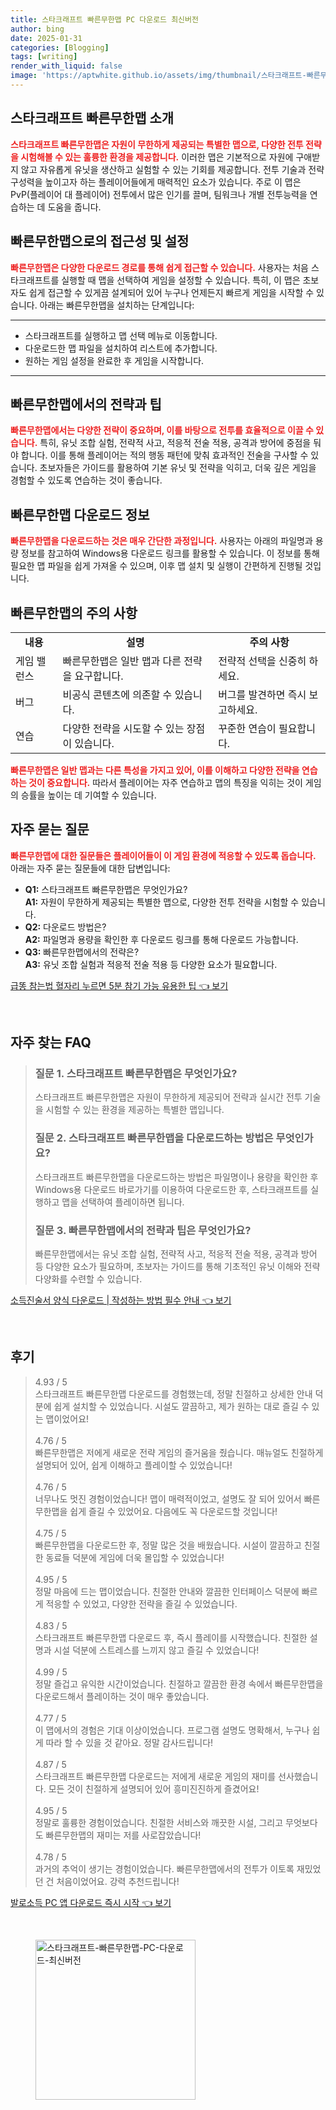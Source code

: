 ```yaml
---
title: 스타크래프트 빠른무한맵 PC 다운로드 최신버전
author: bing
date: 2025-01-31
categories: [Blogging]
tags: [writing]
render_with_liquid: false
image: 'https://aptwhite.github.io/assets/img/thumbnail/스타크래프트-빠른무한맵-PC-다운로드-최신버전.webp'
---
```



<h2 id='스타크래프트_빠른무한맵_소개'>스타크래프트 빠른무한맵 소개</h2>

<p><b><span style="color: #ee2323;">스타크래프트 빠른무한맵은 자원이 무한하게 제공되는 특별한 맵으로, 다양한 전투 전략을 시험해볼 수 있는 훌륭한 환경을 제공합니다.</span></b> 이러한 맵은 기본적으로 자원에 구애받지 않고 자유롭게 유닛을 생산하고 실험할 수 있는 기회를 제공합니다. 전투 기술과 전략 구성력을 높이고자 하는 플레이어들에게 매력적인 요소가 있습니다. 주로 이 맵은 PvP(플레이어 대 플레이어) 전투에서 많은 인기를 끌며, 팀워크나 개별 전투능력을 연습하는 데 도움을 줍니다.</p>

<h2 id='빠른무한맵_프레임_설정'>빠른무한맵으로의 접근성 및 설정</h2>

<p><b><span style="color: #ee2323;">빠른무한맵은 다양한 다운로드 경로를 통해 쉽게 접근할 수 있습니다.</span></b> 사용자는 처음 스타크래프트를 실행할 때 맵을 선택하여 게임을 설정할 수 있습니다. 특히, 이 맵은 초보자도 쉽게 접근할 수 있게끔 설계되어 있어 누구나 언제든지 빠르게 게임을 시작할 수 있습니다. 아래는 빠른무한맵을 설치하는 단계입니다:</p>

<hr />

<ul>
    <li>스타크래프트를 실행하고 맵 선택 메뉴로 이동합니다.</li>
    <li>다운로드한 맵 파일을 설치하여 리스트에 추가합니다.</li>
    <li>원하는 게임 설정을 완료한 후 게임을 시작합니다.</li>
</ul>

<hr />

<h2 id='빠른무한맵_전략_팁'>빠른무한맵에서의 전략과 팁</h2>

<p><b><span style="color: #ee2323;">빠른무한맵에서는 다양한 전략이 중요하며, 이를 바탕으로 전투를 효율적으로 이끌 수 있습니다.</span></b> 특히, 유닛 조합 실험, 전략적 사고, 적응적 전술 적용, 공격과 방어에 중점을 둬야 합니다. 이를 통해 플레이어는 적의 행동 패턴에 맞춰 효과적인 전술을 구사할 수 있습니다. 초보자들은 가이드를 활용하여 기본 유닛 및 전략을 익히고, 더욱 깊은 게임을 경험할 수 있도록 연습하는 것이 좋습니다.</p>

<h2 id='빠른무한맵_다운로드_정보'>빠른무한맵 다운로드 정보</h2>

<p><b><span style="color: #ee2323;">빠른무한맵을 다운로드하는 것은 매우 간단한 과정입니다.</span></b> 사용자는 아래의 파일명과 용량 정보를 참고하여 Windows용 다운로드 링크를 활용할 수 있습니다. 이 정보를 통해 필요한 맵 파일을 쉽게 가져올 수 있으며, 이후 맵 설치 및 실행이 간편하게 진행될 것입니다.</p>

<h2 id='빠른무한맵_주의사항'>빠른무한맵의 주의 사항</h2>

<table>
    <tr>
        <td style="text-align: center; height: 17px;"><b>내용</b></td>
        <td style="text-align: center; height: 17px;"><b>설명</b></td>
        <td style="text-align: center; height: 17px;"><b>주의 사항</b></td>
    </tr>
    <tr>
        <td>게임 밸런스</td>
        <td>빠른무한맵은 일반 맵과 다른 전략을 요구합니다.</td>
        <td>전략적 선택을 신중히 하세요.</td>
    </tr>
    <tr>
        <td>버그</td>
        <td>비공식 콘텐츠에 의존할 수 있습니다.</td>
        <td>버그를 발견하면 즉시 보고하세요.</td>
    </tr>
    <tr>
        <td>연습</td>
        <td>다양한 전략을 시도할 수 있는 장점이 있습니다.</td>
        <td>꾸준한 연습이 필요합니다.</td>
    </tr>
</table>

<p><b><span style="color: #ee2323;">빠른무한맵은 일반 맵과는 다른 특성을 가지고 있어, 이를 이해하고 다양한 전략을 연습하는 것이 중요합니다.</span></b> 따라서 플레이어는 자주 연습하고 맵의 특징을 익히는 것이 게임의 승률을 높이는 데 기여할 수 있습니다.</p>

<h2 id='자주_묻는_질문'>자주 묻는 질문</h2>

<p><b><span style="color: #ee2323;">빠른무한맵에 대한 질문들은 플레이어들이 이 게임 환경에 적응할 수 있도록 돕습니다.</span></b> 아래는 자주 묻는 질문들에 대한 답변입니다:</p>

<ul>
    <li><b>Q1:</b> 스타크래프트 빠른무한맵은 무엇인가요?<br /><b>A1:</b> 자원이 무한하게 제공되는 특별한 맵으로, 다양한 전투 전략을 시험할 수 있습니다.</li>
    <li><b>Q2:</b> 다운로드 방법은?<br /><b>A2:</b> 파일명과 용량을 확인한 후 다운로드 링크를 통해 다운로드 가능합니다.</li>
    <li><b>Q3:</b> 빠른무한맵에서의 전략은?<br /><b>A3:</b> 유닛 조합 실험과 적응적 전술 적용 등 다양한 요소가 필요합니다.</li>
</ul>


<p><a class="click-button" title="급똥 참는법 혈자리 누르면 5분 참기 가능 유용한 팁" href="https://aptwhite.github.io/posts/%EA%B8%89%EB%98%A5-%EC%B0%B8%EB%8A%94%EB%B2%95-%ED%98%88%EC%9E%90%EB%A6%AC-%EB%88%84%EB%A5%B4%EB%A9%B4-5%EB%B6%84-%EC%B0%B8%EA%B8%B0-%EA%B0%80%EB%8A%A5-%EC%9C%A0%EC%9A%A9%ED%95%9C-%ED%8C%81/" rel="dofollow">급똥 참는법 혈자리 누르면 5분 참기 가능 유용한 팁 👈 보기</a></p><br>
<h2 id='자주_찾는_FAQ'>자주 찾는 FAQ</h2>
<div itemscope="" itemtype="https://schema.org/FAQPage"> 
<blockquote> 
<div itemscope="" itemprop="mainEntity" itemtype="https://schema.org/Question"> 
<h3 itemprop="name">질문 1. 스타크래프트 빠른무한맵은 무엇인가요?</h3> 
<div itemscope="" itemprop="acceptedAnswer" itemtype="https://schema.org/Answer"> 
<span itemprop="text"> 
<p>스타크래프트 빠른무한맵은 자원이 무한하게 제공되어 전략과 실시간 전투 기술을 시험할 수 있는 환경을 제공하는 특별한 맵입니다.</p> 
</span> 
</div> 
</div> 

<div itemscope="" itemprop="mainEntity" itemtype="https://schema.org/Question"> 
<h3 itemprop="name">질문 2. 스타크래프트 빠른무한맵을 다운로드하는 방법은 무엇인가요?</h3> 
<div itemscope="" itemprop="acceptedAnswer" itemtype="https://schema.org/Answer"> 
<span itemprop="text"> 
<p>스타크래프트 빠른무한맵을 다운로드하는 방법은 파일명이나 용량을 확인한 후 Windows용 다운로드 바로가기를 이용하여 다운로드한 후, 스타크래프트를 실행하고 맵을 선택하여 플레이하면 됩니다.</p> 
</span> 
</div> 
</div> 

<div itemscope="" itemprop="mainEntity" itemtype="https://schema.org/Question"> 
<h3 itemprop="name">질문 3. 빠른무한맵에서의 전략과 팁은 무엇인가요?</h3> 
<div itemscope="" itemprop="acceptedAnswer" itemtype="https://schema.org/Answer"> 
<span itemprop="text"> 
<p>빠른무한맵에서는 유닛 조합 실험, 전략적 사고, 적응적 전술 적용, 공격과 방어 등 다양한 요소가 필요하며, 초보자는 가이드를 통해 기초적인 유닛 이해와 전략 다양화를 수련할 수 있습니다.</p> 
</span> 
</div> 
</div> 
</blockquote> 
</div>
<p><a class="click-button" title="소득진술서 양식 다운로드 | 작성하는 방법 필수 안내" href="https://aptwhite.github.io/posts/%EC%86%8C%EB%93%9D%EC%A7%84%EC%88%A0%EC%84%9C-%EC%96%91%EC%8B%9D-%EB%8B%A4%EC%9A%B4%EB%A1%9C%EB%93%9C-%EC%9E%91%EC%84%B1%ED%95%98%EB%8A%94-%EB%B0%A9%EB%B2%95-%ED%95%84%EC%88%98-%EC%95%88%EB%82%B4/" rel="dofollow">소득진술서 양식 다운로드 | 작성하는 방법 필수 안내 👈 보기</a></p><br>
<h2 id='후기'>후기</h2>
<div itemscope itemtype="https://schema.org/Product">
  <blockquote>
  <div itemprop="review" itemscope itemtype="https://schema.org/Review">
      <div itemprop="reviewRating" itemscope itemtype="https://schema.org/Rating"> <span itemprop="ratingValue">4.93</span> / <span itemprop="bestRating">5</span> </div>
      <span itemprop="reviewBody">스타크래프트 빠른무한맵 다운로드를 경험했는데, 정말 친절하고 상세한 안내 덕분에 쉽게 설치할 수 있었습니다. 시설도 깔끔하고, 제가 원하는 대로 즐길 수 있는 맵이었어요!</span>
  </div>
  <br>
  <div itemprop="review" itemscope itemtype="https://schema.org/Review">
      <div itemprop="reviewRating" itemscope itemtype="https://schema.org/Rating"> <span itemprop="ratingValue">4.76</span> / <span itemprop="bestRating">5</span> </div>
      <span itemprop="reviewBody">빠른무한맵은 저에게 새로운 전략 게임의 즐거움을 줬습니다. 매뉴얼도 친절하게 설명되어 있어, 쉽게 이해하고 플레이할 수 있었습니다!</span>
  </div>
  <br>
  <div itemprop="review" itemscope itemtype="https://schema.org/Review">
      <div itemprop="reviewRating" itemscope itemtype="https://schema.org/Rating"> <span itemprop="ratingValue">4.76</span> / <span itemprop="bestRating">5</span> </div>
      <span itemprop="reviewBody">너무나도 멋진 경험이었습니다! 맵이 매력적이었고, 설명도 잘 되어 있어서 빠른무한맵을 쉽게 즐길 수 있었어요. 다음에도 꼭 다운로드할 것입니다!</span>
  </div>
  <br>
  <div itemprop="review" itemscope itemtype="https://schema.org/Review">
      <div itemprop="reviewRating" itemscope itemtype="https://schema.org/Rating"> <span itemprop="ratingValue">4.75</span> / <span itemprop="bestRating">5</span> </div>
      <span itemprop="reviewBody">빠른무한맵을 다운로드한 후, 정말 많은 것을 배웠습니다. 시설이 깔끔하고 친절한 동료들 덕분에 게임에 더욱 몰입할 수 있었습니다!</span>
  </div>
  <br>
  <div itemprop="review" itemscope itemtype="https://schema.org/Review">
      <div itemprop="reviewRating" itemscope itemtype="https://schema.org/Rating"> <span itemprop="ratingValue">4.95</span> / <span itemprop="bestRating">5</span> </div>
      <span itemprop="reviewBody">정말 마음에 드는 맵이었습니다. 친절한 안내와 깔끔한 인터페이스 덕분에 빠르게 적응할 수 있었고, 다양한 전략을 즐길 수 있었습니다.</span>
  </div>
  <br>
  <div itemprop="review" itemscope itemtype="https://schema.org/Review">
      <div itemprop="reviewRating" itemscope itemtype="https://schema.org/Rating"> <span itemprop="ratingValue">4.83</span> / <span itemprop="bestRating">5</span> </div>
      <span itemprop="reviewBody">스타크래프트 빠른무한맵 다운로드 후, 즉시 플레이를 시작했습니다. 친절한 설명과 시설 덕분에 스트레스를 느끼지 않고 즐길 수 있었습니다!</span>
  </div>
  <br>
  <div itemprop="review" itemscope itemtype="https://schema.org/Review">
      <div itemprop="reviewRating" itemscope itemtype="https://schema.org/Rating"> <span itemprop="ratingValue">4.99</span> / <span itemprop="bestRating">5</span> </div>
      <span itemprop="reviewBody">정말 즐겁고 유익한 시간이었습니다. 친절하고 깔끔한 환경 속에서 빠른무한맵을 다운로드해서 플레이하는 것이 매우 좋았습니다.</span>
  </div>
  <br>
  <div itemprop="review" itemscope itemtype="https://schema.org/Review">
      <div itemprop="reviewRating" itemscope itemtype="https://schema.org/Rating"> <span itemprop="ratingValue">4.77</span> / <span itemprop="bestRating">5</span> </div>
      <span itemprop="reviewBody">이 맵에서의 경험은 기대 이상이었습니다. 프로그램 설명도 명확해서, 누구나 쉽게 따라 할 수 있을 것 같아요. 정말 감사드립니다!</span>
  </div>
  <br>
  <div itemprop="review" itemscope itemtype="https://schema.org/Review">
      <div itemprop="reviewRating" itemscope itemtype="https://schema.org/Rating"> <span itemprop="ratingValue">4.87</span> / <span itemprop="bestRating">5</span> </div>
      <span itemprop="reviewBody">스타크래프트 빠른무한맵 다운로드는 저에게 새로운 게임의 재미를 선사했습니다. 모든 것이 친절하게 설명되어 있어 흥미진진하게 즐겼어요!</span>
  </div>
  <br>
  <div itemprop="review" itemscope itemtype="https://schema.org/Review">
      <div itemprop="reviewRating" itemscope itemtype="https://schema.org/Rating"> <span itemprop="ratingValue">4.95</span> / <span itemprop="bestRating">5</span> </div>
      <span itemprop="reviewBody">정말로 훌륭한 경험이었습니다. 친절한 서비스와 깨끗한 시설, 그리고 무엇보다도 빠른무한맵의 재미는 저를 사로잡았습니다!</span>
  </div>
  <br>
  <div itemprop="review" itemscope itemtype="https://schema.org/Review">
      <div itemprop="reviewRating" itemscope itemtype="https://schema.org/Rating"> <span itemprop="ratingValue">4.78</span> / <span itemprop="bestRating">5</span> </div>
      <span itemprop="reviewBody">과거의 추억이 생기는 경험이었습니다. 빠른무한맵에서의 전투가 이토록 재밌었던 건 처음이었어요. 강력 추천드립니다!</span>
  </div>
  </blockquote>
</div>
<p><a class="click-button" title="발로소득 PC 앱 다운로드 즉시 시작" href="https://aptwhite.github.io/posts/%EB%B0%9C%EB%A1%9C%EC%86%8C%EB%93%9D-PC-%EC%95%B1-%EB%8B%A4%EC%9A%B4%EB%A1%9C%EB%93%9C-%EC%A6%89%EC%8B%9C-%EC%8B%9C%EC%9E%91/" rel="dofollow">발로소득 PC 앱 다운로드 즉시 시작 👈 보기</a></p><br>
<figure class="image"><img src="https://aptwhite.github.io/assets/img/thumbnail/스타크래프트-빠른무한맵-PC-다운로드-최신버전.webp" alt="스타크래프트-빠른무한맵-PC-다운로드-최신버전" width="256" height="256"></figure>